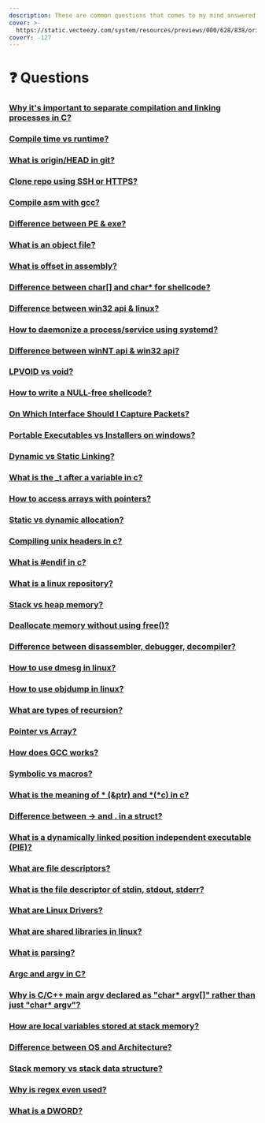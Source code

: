 ```yaml
---
description: These are common questions that comes to my mind answered in these links.
cover: >-
  https://static.vecteezy.com/system/resources/previews/000/628/838/original/vector-abstract-background-with-particle-wave-design.jpg
coverY: -127
---
```


# ❓ Questions

### [Why it's important to separate compilation and linking processes in C?](https://stackoverflow.com/questions/38200012/why-its-important-to-separate-compilation-and-linking-processes-in-c)

### [Compile time vs runtime?](https://stackoverflow.com/questions/846103/runtime-vs-compile-time)

### [What is origin/HEAD in git?](https://stackoverflow.com/a/2883250/15253893)

### [Clone repo using SSH or HTTPS?](https://www.howtogeek.com/devops/should-you-use-https-or-ssh-for-git/)

### [Compile asm with gcc?](https://stackoverflow.com/questions/7190050/how-do-i-compile-the-asm-generated-by-gcc)

### [Difference between PE & exe?](https://stackoverflow.com/questions/33757527/difference-between-exe-and-pe-files)

### [What is an object file?](https://stackoverflow.com/questions/7718299/whats-an-object-file-in-c)

### [What is offset in assembly?](http://www.c-jump.com/CIS77/ASM/Instructions/I77\_0180\_offset\_operator.htm)

### [Difference between char\[\] and char\* for shellcode?](https://stackoverflow.com/questions/8542888/difference-between-declaring-shellcode-as-a-char-array-and-char)

### [Difference between win32 api & linux?](https://stackoverflow.com/questions/14161656/what-would-be-the-equivalent-of-win32-api-in-linux)

### [How to daemonize a process/service using systemd?](https://baykara.medium.com/how-to-daemonize-a-process-or-service-with-systemd-c34501e646c9)

### [Difference between winNT api & win32 api?](https://baykara.medium.com/from-top-to-bottom-on-windows-nt-3bd9ea10e7b1)

### [LPVOID vs void?](https://stackoverflow.com/questions/1987957/difference-between-lpvoid-and-void)

### [How to write a NULL-free shellcode?](https://robon.space/posts/2022/01/null-free-shellcode/)

### [On Which Interface Should I Capture Packets?](https://www.activecountermeasures.com/on-which-interface-should-i-capture-packets/)

### [Portable Executables vs Installers on windows?](https://www.reddit.com/r/software/comments/ce0aqu/portable\_vs\_installation/)

### [Dynamic vs Static Linking?](https://www.baeldung.com/cs/static-dynamic-linking-differences)

### [What is the  \_t after a variable in c?](https://stackoverflow.com/questions/231760/what-does-a-type-followed-by-t-underscore-t-represent)

### [How to access arrays with pointers?](https://www.programiz.com/c-programming/examples/access-array-pointer)

### [Static vs dynamic allocation?](https://www.codingninjas.com/codestudio/library/static-and-dynamic-memory-allocation)

### [Compiling unix headers in c?](https://stackoverflow.com/questions/5666387/compiling-a-c-prog-winth-unix-syle-header-files-in-windows)

### [What is #endif in c?](https://www.educative.io/answers/what-is-the--sharpendif-directive-in-c)

### [What is a linux repository?](https://www.quora.com/What-is-a-Linux-repository)

### [Stack vs heap memory?](https://www.geeksforgeeks.org/stack-vs-heap-memory-allocation/)

### [Deallocate memory without using free()?](https://www.geeksforgeeks.org/how-to-deallocate-memory-without-using-free-in-c/)

### [Difference between disassembler, debugger, decompiler?](https://reverseengineering.stackexchange.com/questions/4635/whats-the-difference-between-a-disassembler-debugger-and-decompiler)

### [How to use dmesg in linux?](https://www.geeksforgeeks.org/how-to-use-the-dmesg-command-on-linux/)

### [How to use objdump in linux?](https://www.geeksforgeeks.org/objdump-command-in-linux-with-examples/)

### [What are types of recursion?](https://www.geeksforgeeks.org/types-of-recursions/)

### [Pointer vs Array?](https://www.programiz.com/c-programming/c-pointers-arrays)

### [How does GCC works?](https://www.linkedin.com/pulse/gcc-compiler-how-works-hector-orozco/)

### [Symbolic vs macros?](http://mirrors.zoreil.com/webclub.kcom.ne.jp/ma/colinp/win32/basics/define.html)

### [What is the meaning of \* (\&ptr) and \*(\*c) in c?](https://www.quora.com/What-is-the-meaning-of-\*-ptr-and-\*-\*c-in-C)

### [Difference between -> and . in a struct?](https://stackoverflow.com/questions/5998599/difference-between-and-in-a-struct)

### [What is a dynamically linked position independent executable (PIE)?](https://ir0nstone.gitbook.io/notes/types/stack/pie)

### [What are file descriptors?](https://stackoverflow.com/questions/5256599/what-are-file-descriptors-explained-in-simple-terms)

### [What is the file descriptor of stdin, stdout, stderr?](https://stackoverflow.com/questions/22367920/is-it-possible-that-linux-file-descriptor-0-1-2-not-for-stdin-stdout-and-stderr)

### [What are Linux Drivers?](https://unix.stackexchange.com/questions/11127/how-do-linux-drivers-work-and-where-do-i-find-them-esp-nic-driver)

### [What are shared libraries in linux?](https://www.tecmint.com/understanding-shared-libraries-in-linux/)

### [What is parsing?](https://stackoverflow.com/questions/1788796/what-is-parsing)

### [Argc and argv in C?](https://www.geeksforgeeks.org/command-line-arguments-in-c-cpp/)

### [Why is C/C++ main argv declared as "char\* argv\[\]" rather than just "char\* argv"?](https://softwareengineering.stackexchange.com/questions/385819/why-is-c-c-main-argv-declared-as-char-argv-rather-than-just-char-argv)

### [How are local variables stored at stack memory?](https://stackoverflow.com/questions/50524734/how-the-local-variable-stored-in-stack)

### [Difference between OS and Architecture?](https://www.quora.com/What-is-the-difference-between-operating-system-OS-architecture-and-central-processing-unit-CPU-architecture-if-any)

### [Stack memory vs stack data structure?](https://www.quora.com/Are-there-any-similarities-between-stack-memory-and-the-stack-data-structure)

### [Why is regex even used?](https://www.quora.com/Why-are-regular-expressions-used)

### [What is a DWORD?](https://stackoverflow.com/questions/23512281/what-does-the-the-dword-operand-do-in-assembly)
